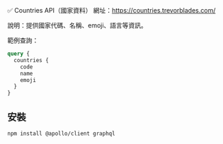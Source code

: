 ✅ Countries API（國家資料）
網址：https://countries.trevorblades.com/

說明：提供國家代碼、名稱、emoji、語言等資訊。

範例查詢：

```graphql
query {
  countries {
    code
    name
    emoji
  }
}
```

## 安裝

```bash
npm install @apollo/client graphql
```

## 

